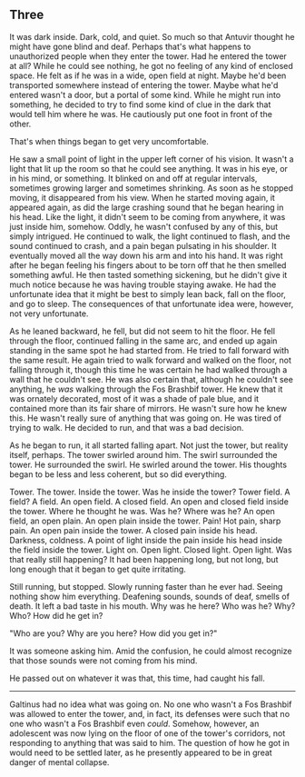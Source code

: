 ## Three

It was dark inside. Dark, cold, and quiet. So much so that Antuvir thought he might have gone blind and deaf. Perhaps that's what happens to unauthorized people when they enter the tower. Had he entered the tower at all? While he could see nothing, he got no feeling of any kind of enclosed space. He felt as if he was in a wide, open field at night. Maybe he'd been transported somewhere instead of entering the tower. Maybe what he'd entered wasn't a door, but a portal of some kind. While he might run into something, he decided to try to find some kind of clue in the dark that would tell him where he was. He cautiously put one foot in front of the other.

That's when things began to get very uncomfortable.

He saw a small point of light in the upper left corner of his vision. It wasn't a light that lit up the room so that he could see anything. It was in his eye, or in his mind, or something. It blinked on and off at regular intervals, sometimes growing larger and sometimes shrinking. As soon as he stopped moving, it disappeared from his view. When he started moving again, it appeared again, as did the large crashing sound that he began hearing in his head. Like the light, it didn't seem to be coming from anywhere, it was just inside him, somehow. Oddly, he wasn't confused by any of this, but simply intrigued. He continued to walk, the light continued to flash, and the sound continued to crash, and a pain began pulsating in his shoulder. It eventually moved all the way down his arm and into his hand. It was right after he began feeling his fingers about to be torn off that he then smelled something awful. He then tasted something sickening, but he didn't give it much notice because he was having trouble staying awake. He had the unfortunate idea that it might be best to simply lean back, fall on the floor, and go to sleep. The consequences of that unfortunate idea were, however, not very unfortunate. 

As he leaned backward, he fell, but did not seem to hit the floor. He fell through the floor, continued falling in the same arc, and ended up again standing in the same spot he had started from. He tried to fall forward with the same result. He again tried to walk forward and walked on the floor, not falling through it, though this time he was certain he had walked through a wall that he couldn't see. He was also certain that, although he couldn't see anything, he *was* walking through the Fos Brashbif tower. He knew that it was ornately decorated, most of it was a shade of pale blue, and it contained more than its fair share of mirrors. He wasn't sure how he knew this. He wasn't really sure of anything that was going on. He was tired of trying to walk. He decided to run, and that was a bad decision.

As he began to run, it all started falling apart. Not just the tower, but reality itself, perhaps. The tower swirled around him. The swirl surrounded the tower. He surrounded the swirl. He swirled around the tower. His thoughts began to be less and less coherent, but so did everything.

Tower. The tower. Inside the tower. Was he inside the tower? Tower field. A field? A field. An open field. A closed field. An open and closed field inside the tower. Where he thought he was. Was he? Where was he? An open field, an open plain. An open plain inside the tower. Pain! Hot pain, sharp pain. An open pain inside the tower. A closed pain inside his head. Darkness, coldness. A point of light inside the pain inside his head inside the field inside the tower. Light on. Open light. Closed light. Open light. Was that really still happening? It had been happening long, but not long, but long enough that it began to get quite irritating. 

Still running, but stopped. Slowly running faster than he ever had. Seeing nothing show him everything. Deafening sounds, sounds of deaf, smells of death. It left a bad taste in his mouth. Why was he here? Who was he? Why? Who? How did he get in?

"Who are you? Why are you here? How did you get in?"

It was someone asking him. Amid the confusion, he could almost recognize that those sounds were not coming from his mind.

He passed out on whatever it was that, this time, had caught his fall.

***

Galtinus had no idea what was going on. No one who wasn't a Fos Brashbif was allowed to enter the tower, and, in fact, its defenses were such that no one who wasn't a Fos Brashbif even *could*. Somehow, however, an adolescent was now lying on the floor of one of the tower's corridors, not responding to anything that was said to him. The question of how he got in would need to be settled later, as he presently appeared to be in great danger of mental collapse.